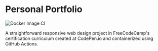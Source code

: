 # Personal Portfolio
![Docker Image CI](https://github.com/ChepkorirBrenda/freecodecamp-personal-portfolio/workflows/Docker%20Image%20CI/badge.svg?branch=master)

A straightforward responsive web design project in FreeCodeCamp's certification curriculum created at CodePen.io and containerized using GitHub Actions.

 
